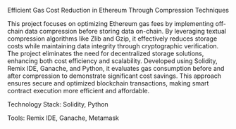 Efficient Gas Cost Reduction in Ethereum Through Compression Techniques


This project focuses on optimizing Ethereum gas fees by implementing off-chain data compression before storing data on-chain. By leveraging textual compression algorithms like Zlib and Gzip, it effectively reduces storage costs while maintaining data integrity through cryptographic verification. The project eliminates the need for decentralized storage solutions, enhancing both cost efficiency and scalability. Developed using Solidity, Remix IDE, Ganache, and Python, it evaluates gas consumption before and after compression to demonstrate significant cost savings. This approach ensures secure and optimized blockchain transactions, making smart contract execution more efficient and affordable.

Technology Stack: Solidity, Python

Tools: Remix IDE, Ganache, Metamask
